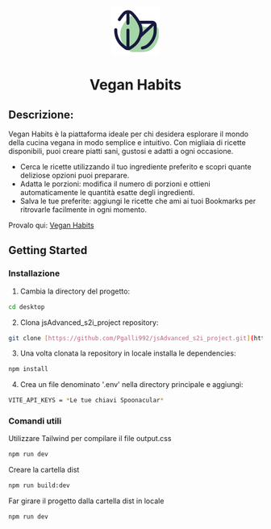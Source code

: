 <div align="center">
  <img src="https://github.com/Pgalli992/s21_react/blob/main/src/assets/icons/logo.png" align="justify"/>
</div>
<h1 align="center">
  Vegan Habits
</h1>

## Descrizione:

Vegan Habits è la piattaforma ideale per chi desidera esplorare il mondo della cucina vegana in modo semplice e intuitivo. Con migliaia di ricette disponibili, puoi creare piatti sani, gustosi e adatti a ogni occasione.

- Cerca le ricette utilizzando il tuo ingrediente preferito e scopri quante deliziose opzioni puoi preparare.
- Adatta le porzioni: modifica il numero di porzioni e ottieni automaticamente le quantità esatte degli ingredienti.
- Salva le tue preferite: aggiungi le ricette che ami ai tuoi Bookmarks per ritrovarle facilmente in ogni momento.

Provalo qui: [Vegan Habits](https://pg-veganrecipes.netlify.app/)


## Getting Started

### Installazione
1. Cambia la directory del progetto:

```sh
cd desktop
```


2. Clona jsAdvanced_s2i_project repository:

```sh
git clone [https://github.com/Pgalli992/jsAdvanced_s2i_project.git](https://github.com/Pgalli992/s21_react.git)
```


3. Una volta clonata la repository in locale installa le dependencies:

```sh
npm install
```

4. Crea un file denominato '.env' nella directory principale e aggiungi:

```sh
VITE_API_KEYS = *Le tue chiavi Spoonacular*
```

### Comandi utili

Utilizzare Tailwind per compilare il file output.css

```sh
npm run dev
```

Creare la cartella dist

```sh
npm run build:dev
```

Far girare il progetto dalla cartella dist in locale

```sh
npm run dev
```
